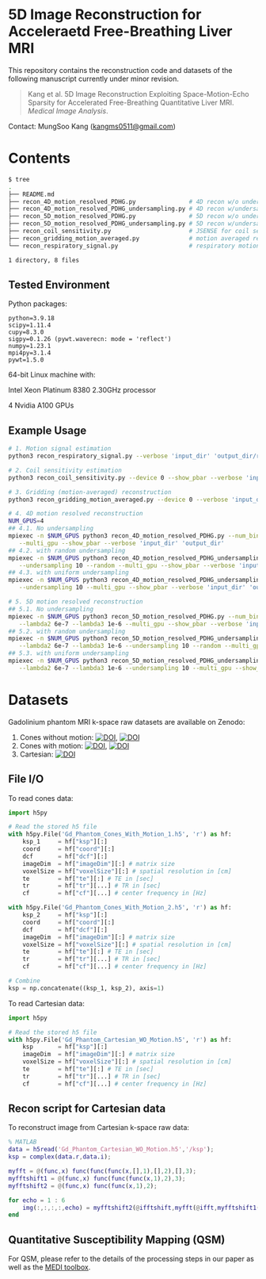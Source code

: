# 5D Image Reconstruction for Acceleraetd Free-Breathing Liver MRI

This repository contains the reconstruction code and datasets of the following manuscript currently under minor revision.

> Kang et al. 5D Image Reconstruction Exploiting Space-Motion-Echo Sparsity for Accelerated Free-Breathing Quantitative Liver MRI. <em>Medical Image Analysis</em>.

Contact: MungSoo Kang (<kangms0511@gmail.com>)

# Contents
```bash
$ tree
.
├── README.md
├── recon_4D_motion_resolved_PDHG.py               # 4D recon w/o undersampling
├── recon_4D_motion_resolved_PDHG_undersampling.py # 4D recon w/undersampling
├── recon_5D_motion_resolved_PDHG.py               # 5D recon w/o undersampling
├── recon_5D_motion_resolved_PDHG_undersampling.py # 5D recon w/undersampling
├── recon_coil_sensitivity.py                      # JSENSE for coil sensitivity estimation
├── recon_gridding_motion_averaged.py              # motion averaged recon
└── recon_respiratory_signal.py                    # respiratory motion estimation

1 directory, 8 files
```

## Tested Environment

Python packages:
```
python=3.9.18
scipy=1.11.4
cupy=8.3.0
sigpy=0.1.26 (pywt.waverecn: mode = 'reflect') 
numpy=1.23.1
mpi4py=3.1.4
pywt=1.5.0
```
64-bit Linux machine with:

Intel Xeon Platinum 8380 2.30GHz processor

4 Nvidia A100 GPUs

## Example Usage

```bash
# 1. Motion signal estimation
python3 recon_respiratory_signal.py --verbose 'input_dir' 'output_dir/resp'

# 2. Coil sensitivity estimation
python3 recon_coil_sensitivity.py --device 0 --show_pbar --verbose 'input_dir' 'output_dir/mps'

# 3. Gridding (motion-averaged) reconstruction
python3 recon_gridding_motion_averaged.py --device 0 --verbose 'input_dir' 'output_dir'

# 4. 4D motion resolved reconstruction
NUM_GPUS=4
## 4.1. No undersampling
mpiexec -n $NUM_GPUS python3 recon_4D_motion_resolved_PDHG.py --num_bins 4 --lambda1 1e-6 \
   --multi_gpu --show_pbar --verbose 'input_dir' 'output_dir'
## 4.2. with random undersampling
mpiexec -n $NUM_GPUS python3 recon_4D_motion_resolved_PDHG_undersampling.py --num_bins 4 --lambda1 1e-6 \
   --undersampling 10 --random --multi_gpu --show_pbar --verbose 'input_dir' 'output_dir'
## 4.3. with uniform undersampling
mpiexec -n $NUM_GPUS python3 recon_4D_motion_resolved_PDHG_undersampling.py --num_bins 4 --lambda1 1e-6 \
   --undersampling 10 --multi_gpu --show_pbar --verbose 'input_dir' 'output_dir'

# 5. 5D motion resolved reconstruction
## 5.1. No undersampling
mpiexec -n $NUM_GPUS python3 recon_5D_motion_resolved_PDHG.py --num_bins 4 --lambda1 1e-6 \
   --lambda2 6e-7 --lambda3 1e-6 --multi_gpu --show_pbar --verbose 'input_dir' 'output_dir'
## 5.2. with random undersampling
mpiexec -n $NUM_GPUS python3 recon_5D_motion_resolved_PDHG_undersampling.py --num_bins 4 --lambda1 1e-6 \
   --lambda2 6e-7 --lambda3 1e-6 --undersampling 10 --random --multi_gpu --show_pbar --verbose 'input_dir' 'output_dir'
## 5.3. with uniform undersampling
mpiexec -n $NUM_GPUS python3 recon_5D_motion_resolved_PDHG_undersampling.py --num_bins 4 --lambda1 1e-6 \
   --lambda2 6e-7 --lambda3 1e-6 --undersampling 10 --multi_gpu --show_pbar --verbose 'input_dir' 'output_dir'
```

# Datasets

Gadolinium phantom MRI k-space raw datasets are available on Zenodo:

1. Cones without motion: [![DOI](https://zenodo.org/badge/DOI/10.5281/zenodo.14707963.svg)](https://doi.org/10.5281/zenodo.14707963), [![DOI](https://zenodo.org/badge/DOI/10.5281/zenodo.14707967.svg)](https://doi.org/10.5281/zenodo.14707967)
2. Cones with motion: [![DOI](https://zenodo.org/badge/DOI/10.5281/zenodo.14691117.svg)](https://doi.org/10.5281/zenodo.14691117), [![DOI](https://zenodo.org/badge/DOI/10.5281/zenodo.14691162.svg)](https://doi.org/10.5281/zenodo.14691162)
3. Cartesian: [![DOI](https://zenodo.org/badge/DOI/10.5281/zenodo.14691167.svg)](https://doi.org/10.5281/zenodo.14691167)

## File I/O

To read cones data:
```python
import h5py

# Read the stored h5 file
with h5py.File('Gd_Phantom_Cones_With_Motion_1.h5', 'r') as hf:
    ksp_1     = hf["ksp"][:]
    coord     = hf["coord"][:]
    dcf       = hf["dcf"][:]
    imageDim  = hf["imageDim"][:] # matrix size
    voxelSize = hf["voxelSize"][:] # spatial resolution in [cm]
    te        = hf["te"][:] # TE in [sec]
    tr        = hf["tr"][...] # TR in [sec]
    cf        = hf["cf"][...] # center frequency in [Hz] 

with h5py.File('Gd_Phantom_Cones_With_Motion_2.h5', 'r') as hf:
    ksp_2     = hf["ksp"][:]
    coord     = hf["coord"][:]
    dcf       = hf["dcf"][:]
    imageDim  = hf["imageDim"][:] # matrix size
    voxelSize = hf["voxelSize"][:] # spatial resolution in [cm]
    te        = hf["te"][:] # TE in [sec]
    tr        = hf["tr"][...] # TR in [sec]
    cf        = hf["cf"][...] # center frequency in [Hz] 

# Combine
ksp = np.concatenate((ksp_1, ksp_2), axis=1)
```

To read Cartesian data:
```python
import h5py

# Read the stored h5 file
with h5py.File('Gd_Phantom_Cartesian_WO_Motion.h5', 'r') as hf:
    ksp       = hf["ksp"][:]
    imageDim  = hf["imageDim"][:] # matrix size
    voxelSize = hf["voxelSize"][:] # spatial resolution in [cm]
    te        = hf["te"][:] # TE in [sec]
    tr        = hf["tr"][...] # TR in [sec]
    cf        = hf["cf"][...] # center frequency in [Hz] 
```

## Recon script for Cartesian data

To reconstruct image from Cartesian k-space raw data:
```matlab
% MATLAB
data = h5read('Gd_Phantom_Cartesian_WO_Motion.h5','/ksp');
ksp = complex(data.r,data.i);

myfft = @(func,x) func(func(func(x,[],1),[],2),[],3);
myfftshift1 = @(func,x) func(func(func(x,1),2),3);
myfftshift2 = @(func,x) func(func(x,1),2);

for echo = 1 : 6
    img(:,:,:,:,echo) = myfftshift2(@ifftshift,myfft(@ifft,myfftshift1(@fftshift,ksp(:,:,:,:,echo))));
end
```

## Quantitative Susceptibility Mapping (QSM)

For QSM, please refer to the details of the processing steps in our paper as well as the [MEDI toolbox](https://pre.weill.cornell.edu/mri/pages/qsm.html).

